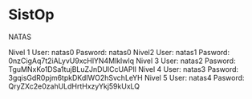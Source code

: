 # SistOp

NATAS

Nivel 1
User: natas0 
Pasword: natas0
Nivel2
User: natas1
Pasword: 0nzCigAq7t2iALyvU9xcHlYN4MlkIwlq
Nivel 3
User: natas2
Pasword: TguMNxKo1DSa1tujBLuZJnDUlCcUAPlI 
Nivel 4
User: natas3
Pasword: 3gqisGdR0pjm6tpkDKdIWO2hSvchLeYH
Nivel 5
User: natas4
Pasword: QryZXc2e0zahULdHrtHxzyYkj59kUxLQ


